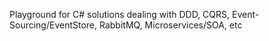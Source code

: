 Playground for C# solutions dealing with DDD, CQRS, Event-Sourcing/EventStore, RabbitMQ, Microservices/SOA, etc
